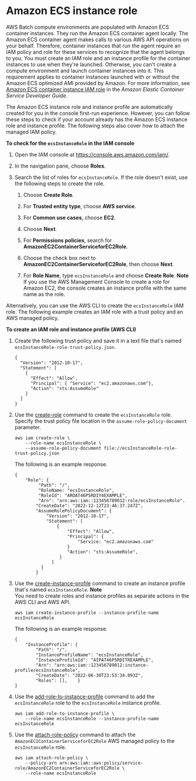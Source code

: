 # Amazon ECS instance role<a name="instance_IAM_role"></a>

AWS Batch compute environments are populated with Amazon ECS container instances\. They run the Amazon ECS container agent locally\. The Amazon ECS container agent makes calls to various AWS API operations on your behalf\. Therefore, container instances that run the agent require an IAM policy and role for these services to recognize that the agent belongs to you\. You must create an IAM role and an instance profile for the container instances to use when they're launched\. Otherwise, you can't create a compute environment and launch container instances into it\. This requirement applies to container instances launched with or without the Amazon ECS optimized AMI provided by Amazon\. For more information, see [Amazon ECS container instance IAM role](https://docs.aws.amazon.com/AmazonECS/latest/developerguide/instance_IAM_role.html) in the *Amazon Elastic Container Service Developer Guide*\.

The Amazon ECS instance role and instance profile are automatically created for you in the console first\-run experience\. However, you can follow these steps to check if your account already has the Amazon ECS instance role and instance profile\. The following steps also cover how to attach the managed IAM policy\.<a name="procedure_check_instance_role"></a>

**To check for the `ecsInstanceRole` in the IAM console**

1. Open the IAM console at [https://console\.aws\.amazon\.com/iam/](https://console.aws.amazon.com/iam/)\.

1. In the navigation pane, choose **Roles**\. 

1. Search the list of roles for `ecsInstanceRole`\. If the role doesn't exist, use the following steps to create the role\.

   1. Choose **Create Role**\. 

   1. For **Trusted entity type**, choose **AWS service**\.

   1. For **Common use cases**, choose **EC2**\.

   1. Choose **Next**\.

   1. For **Permissions policies**, search for **AmazonEC2ContainerServiceforEC2Role**\.

   1. Choose the check box next to **AmazonEC2ContainerServiceforEC2Role**, then choose **Next**\.

   1. For **Role Name**, type `ecsInstanceRole` and choose **Create Role**\.
**Note**  
If you use the AWS Management Console to create a role for Amazon EC2, the console creates an instance profile with the same name as the role\.

Alternatively, you can use the AWS CLI to create the `ecsInstanceRole` IAM role\. The following example creates an IAM role with a trust policy and an AWS managed policy\.<a name="create-iam-role-cli"></a>

**To create an IAM role and instance profile \(AWS CLI\)**

1. Create the following trust policy and save it in a text file that's named `ecsInstanceRole-role-trust-policy.json`\.

   ```
   {
     "Version": "2012-10-17",
     "Statement": [
       {
         "Effect": "Allow",
         "Principal": { "Service": "ec2.amazonaws.com"},
         "Action": "sts:AssumeRole"
       }
     ]
   }
   ```

1. Use the [create\-role](https://docs.aws.amazon.com/cli/latest/reference/iam/create-role.html) command to create the `ecsInstanceRole` role\. Specify the trust policy file location in the `assume-role-policy-document` parameter\.

   ```
   aws iam create-role \
       --role-name ecsInstanceRole \
       --assume-role-policy-document file://ecsInstanceRole-role-trust-policy.json
   ```

   The following is an example response\.

   ```
   {
       "Role": {
            "Path": "/",
            "RoleName: "ecsInstanceRole",
            "RoleId": "AROAT46P5RDIY4EXAMPLE",
            "Arn": "arn:aws:iam::123456789012:role/ecsInstanceRole".
           "CreateDate": "2022-12-12T23:46:37.247Z",
           "AssumeRolePolicyDocument": {
               "Version": "2012-10-17",
               "Statement": [
                   {
                       "Effect": "Allow",
                       "Principal": {
                           "Service: "ec2.amazonaws.com"
                       }
                       "Action": "sts:AssumeRole",
                    }
                 ]
             }
           }
   ```

1. Use the [create\-instance\-profile](https://docs.aws.amazon.com/cli/latest/reference/iam/create-instance-profile.html) command to create an instance profile that's named `ecsInstanceRole`\.
**Note**  
You need to create roles and instance profiles as separate actions in the AWS CLI and AWS API\. 

   ```
   aws iam create-instance-profile --instance-profile-name ecsInstanceRole
   ```

   The following is an example response\.

   ```
   {
       "InstanceProfile": {
           "Path": "/",
           "InstanceProfileName": "ecsInstanceRole",
           "InstanceProfileId": "AIPAT46P5RDITREXAMPLE",
           "Arn": "arn:aws:iam::123456789012:instance-profile/ecsInstanceRole",
           "CreateDate": "2022-06-30T23:53:34.093Z",
           "Roles": [],    }
   }
   ```

1. Use the [add\-role\-to\-instance\-profile](https://docs.aws.amazon.com/cli/latest/reference/iam/add-role-to-instance-profile.html) command to add the `ecsInstanceRole` role to the `ecsInstanceRole` instance profile\.

   ```
   aws iam add-role-to-instance-profile \
       --role-name ecsInstanceRole --instance-profile-name ecsInstanceRole
   ```

1. Use the [attach\-role\-policy](https://docs.aws.amazon.com/cli/latest/reference/iam/attach-role-policy.html) command to attach the `AmazonEC2ContainerServiceforEC2Role` AWS managed policy to the `ecsInstanceRole` role\.

   ```
   aws iam attach-role-policy \
       --policy-arn arn:aws:iam::aws:policy/service-role/AmazonEC2ContainerServiceforEC2Role \
       --role-name ecsInstanceRole
   ```